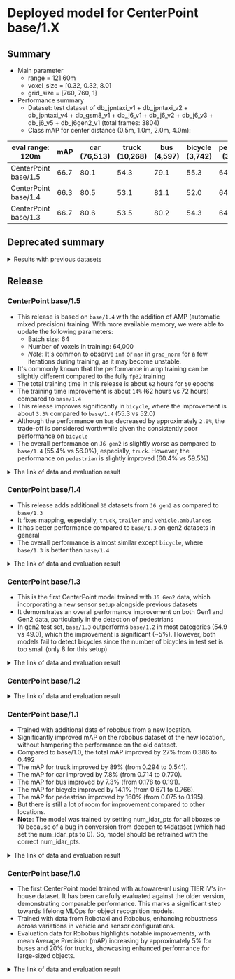 # Deployed model for CenterPoint base/1.X
## Summary

- Main parameter
  - range = 121.60m
  - voxel_size = [0.32, 0.32, 8.0]
  - grid_size = [760, 760, 1]
- Performance summary
  - Dataset: test dataset of db_jpntaxi_v1 + db_jpntaxi_v2 + db_jpntaxi_v4 + db_gsm8_v1 + db_j6_v1 + db_j6_v2 + db_j6_v3 + db_j6_v5 + db_j6gen2_v1 (total frames: 3804)
  - Class mAP for center distance (0.5m, 1.0m, 2.0m, 4.0m):

| eval range: 120m         | mAP  | car <br> (76,513) | truck <br> (10,268) | bus <br> (4,597) | bicycle <br> (3,742) | pedestrian <br> (30,521) |
| -------------------------| ---- | ----------------- | ------------------- | ---------------- | -------------------- | ------------------------ |
| CenterPoint base/1.5     | 66.7 | 80.1              | 54.3                | 79.1             | 55.3                 | 64.3                     |
| CenterPoint base/1.4     | 66.3 | 80.5              | 53.1                | 81.1             | 52.0                 | 64.7                     |
| CenterPoint base/1.3     | 66.7 | 80.6              | 53.5                | 80.2             | 54.3                 | 64.6                     |

## Deprecated summary
<details>
<summary> Results with previous datasets </summary>

- Dataset: test dataset of db_jpntaxi_v1 + db_jpntaxi_v2 + db_jpntaxi_v4 + db_gsm8_v1 + db_j6_v1 + db_j6_v2 + db_j6_v3 + db_j6_v5 (total frames: 3083)
- Class mAP for center distance (0.5m, 1.0m, 2.0m, 4.0m):

| eval range: 120m     | mAP  | car <br> (49,507) | truck <br> (9,474) | bus <br> (3,394) | bicycle <br> (3,734) | pedestrian <br> (26,778) |
| -------------------- | ---- | ------------------ | -------------------- | ----------------- | --------------------- | ------------------------- |
| CenterPoint base/1.2 | 65.7 | 77.2               | 54.7                 | 77.9              | 53.7                  | 64.9    |
| CenterPoint base/1.1 | 64.2 | 77.0               | 52.8                 | 76.7              | 51.9                  | 62.7    |
| CenterPoint base/1.0 | 62.6 | 75.2               | 47.4                 | 74.7              | 52.0                  | 63.9    |

</details>

## Release

### CenterPoint base/1.5
- This release is based on `base/1.4` with the addition of AMP (automatic mixed precision) training. With more available memory, we were able to update the following parameters:
  - Batch size: 64  
  - Number of voxels in training: 64,000  
  - *Note*: It's common to observe `inf` or `nan` in `grad_norm` for a few iterations during training, as it may become unstable.
- It's commonly known that the performance in amp training can be slightly different compared to the fully `fp32` training
- The total training time in this release is about `62` hours for `50` epochs
- The training time improvement is about `14%` (62 hours vs 72 hours) compared to `base/1.4`
- This release improves significantly in `bicycle`, where the improvement is about `3.3%` compared to `base/1.4` (55.3 vs 52.0)
- Although the performance on `bus` decreased by approximately `2.0%`, the trade-off is considered worthwhile given the consistently poor performance on `bicycle`
- The overall performance on `J6 gen2` is slightly worse as compared to `base/1.4` (55.4% vs 56.0%), especially, `truck`. However, the performance on `pedestrian` is slightly improved (60.4% vs 59.5%)

<details>
<summary> The link of data and evaluation result </summary>

- Evaluation result with db_jpntaxi_v1 + db_jpntaxi_v2 + db_jpntaxi_v4 + db_gsm8_v1 + db_j6_v1 + db_j6_v2 + db_j6_v3 + db_j6_v5 + db_j6gen2_v1 (total frames: 3804):

| Eval range = 120m  | mAP  | car  | truck | bus  | bicycle | pedestrian |
| ------------------ | ---- | ---- | ----- | ---- | ------- | ---------- |
| base/1.5           | 66.7 | 80.1 | 54.3  | 79.1 | 55.3    | 64.3       |
| base/1.4           | 66.3 | 80.5 | 53.1  | 81.1 | 52.0    | 64.7       |
| base/1.3           | 66.7 | 80.6 | 53.5  | 80.2 | 54.3    | 64.6       |

- Evaluation result with db_j6gen2_v1 (total frames: 721):

| Eval range = 120m  | mAP  | car  | truck | bus  | bicycle | pedestrian |
| ------------------ | ---- | ---- | ----- | ---- | ------- | ---------- |
| base/1.5           | 55.4 | 85.8 | 46.1  | 85.0 | 0.0     | 60.4       |
| base/1.4           | 56.0 | 86.5 | 48.3  | 85.4 | 0.2     | 59.5       |
| base/1.3           | 54.9 | 86.3 | 46.0  | 84.0 | 0.0     | 58.2       |

- Model
  - Training dataset: DB JPNTAXI v1.0 + DB JPNTAXI v2.0 + DB JPNTAXI v4.0 + DB GSM8 v1.0 + DB J6 v1.0 + DB J6 v2.0 + DB J6 v3.0 + DB J6 v5.0 + DB J6 Gen2 v1.0 (total frames: 49,605)
  - [Config file path](https://github.com/tier4/AWML/blob/870a3f31956ebfb52b0acdbb7c63b0c5bfb4e519/autoware_ml/configs/detection3d/dataset/t4dataset/base.py)
  - Deployed onnx model and ROS parameter files [[WebAuto (for internal)]](WIP)
  - Deployed onnx and ROS parameter files [[model-zoo]]
    - [detection_class_remapper.param.yaml](https://download.autoware-ml-model-zoo.tier4.jp/autoware-ml/models/centerpoint/centerpoint/t4base/v1.5/detection_class_remapper.param.yaml)
    - [centerpoint_t4base_ml_package.param.yaml](https://download.autoware-ml-model-zoo.tier4.jp/autoware-ml/models/centerpoint/centerpoint/t4base/v1.5/centerpoint_t4base_ml_package.param.yaml)
    - [deploy_metadata.yaml](https://download.autoware-ml-model-zoo.tier4.jp/autoware-ml/models/centerpoint/centerpoint/t4base/v1.5/deploy_metadata.yaml)
    - [pts_voxel_encoder_centerpoint_t4base.onnx](https://download.autoware-ml-model-zoo.tier4.jp/autoware-ml/models/centerpoint/centerpoint/t4base/v1.5/pts_voxel_encoder.onnx)
    - [pts_backbone_neck_head_centerpoint_t4base.onnx](https://download.autoware-ml-model-zoo.tier4.jp/autoware-ml/models/centerpoint/centerpoint/t4base/v1.5/pts_backbone_neck_head.onnx)
  - Training results [[Google drive (for internal)]](https://drive.google.com/drive/folders/1ToUDUPMLFLiw_lC7MTFLNfVwv-a-U5Tw?usp=drive_link)
  - Training results [model-zoo]
    - [logs.zip](https://download.autoware-ml-model-zoo.tier4.jp/autoware-ml/models/centerpoint/centerpoint/t4base/v1.5/logs.zip)
    - [checkpoint_best.pth](https://download.autoware-ml-model-zoo.tier4.jp/autoware-ml/models/centerpoint/centerpoint/t4base/v1.5/best_NuScenes+metric_T4Metric_mAP_epoch_49.pth)
    - [config.py](https://download.autoware-ml-model-zoo.tier4.jp/autoware-ml/models/centerpoint/centerpoint/t4base/v1.5/second_secfpn_4xb16_121m_base_amp.py)
  - Train time: NVIDIA A100 80GB * 4 * 50 epochs = 2 days and 14 hours
  - Batch size: 4*16 = 64

- Evaluation result with db_jpntaxi_v1 + db_jpntaxi_v2 + db_jpntaxi_v4 + db_gsm8_v1 + db_j6_v1 + db_j6_v2 + db_j6_v3 + db_j6_v5 + db_j6gen2_v1 (total frames: 3804)
  - Total mAP (eval range = 120m): 0.667

| class_name | Count    | mAP  | AP@0.5m | AP@1.0m | AP@2.0m | AP@4.0m |
| -----------| -------  | ---- | ------- | ------- | ------- | ------- |
| car        |  76,513  | 80.1 | 71.9    | 81.1    | 83.3    | 84.2    |
| truck      |  10,268  | 54.3 | 35.0    | 55.1    | 60.7    | 66.7    |
| bus        |   4,597  | 79.1 | 71.3    | 79.8    | 82.0    | 83.4    |
| bicycle    |   3,742  | 55.3 | 54.4    | 55.5    | 55.6    | 55.8    |
| pedestrian |  30,521  | 64.7 | 62.0    | 63.5    | 65.0    | 66.9    |

- Evaluation result with db_j6gen2_v1 (total frames: 721)
  - Total mAP (eval range = 120m): 0.549

| class_name  | Count   | mAP  | AP@0.5m | AP@1.0m | AP@2.0m | AP@4.0m |
| ----------  | ------  | ---- | ------- | ------- | ------- | ------- |
| car         | 26,990  | 86.5 | 80.3    | 86.6    | 89.1    | 90.1    |
| truck       |    779  | 42.9 | 49.6    | 50.4    | 50.4    | 50.5    |
| bus         |  1,203  | 80.3 | 83.7    | 88.6    | 88.6    | 88.8    |
| bicycle     |      8  |  0.2 |  0.2    |  0.2    |  0.2    |  0.2    |
| pedestrian  |   3,743 | 59.5 | 58.0    | 58.7    | 59.9    | 61.2    |

</details>


### CenterPoint base/1.4
- This release adds additional `30` datasets from `J6 gen2` as compared to `base/1.3`
- It fixes mapping, especially, `truck`, `trailer` and `vehicle.ambulances`
- It has better performance compared to `base/1.3` on gen2 datasets in general
- The overall performance is almost similar except `bicycle`, where `base/1.3` is better than `base/1.4`

<details>
<summary> The link of data and evaluation result </summary>

- Evaluation result with db_jpntaxi_v1 + db_jpntaxi_v2 + db_jpntaxi_v4 + db_gsm8_v1 + db_j6_v1 + db_j6_v2 + db_j6_v3 + db_j6_v5 + db_j6gen2_v1 (total frames: 3804):

| Eval range = 120m  | mAP  | car  | truck | bus  | bicycle | pedestrian |
| ------------------ | ---- | ---- | ----- | ---- | ------- | ---------- |
| base/1.4           | 66.3 | 80.5 | 53.1  | 81.1 | 52.0    | 64.7       |
| base/1.3           | 66.7 | 80.6 | 53.5  | 80.2 | 54.3    | 64.6       |

- Evaluation result with db_j6gen2_v1 (total frames: 721):

| Eval range = 120m  | mAP  | car  | truck | bus  | bicycle | pedestrian |
| ------------------ | ---- | ---- | ----- | ---- | ------- | ---------- |
| base/1.4           | 56.0 | 86.5 | 48.3  | 85.4 | 0.2     | 59.5       |
| base/1.3           | 54.9 | 86.3 | 46.0  | 84.0 | 0.0     | 58.2       |

- Model
  - Training dataset: DB JPNTAXI v1.0 + DB JPNTAXI v2.0 + DB JPNTAXI v4.0 + DB GSM8 v1.0 + DB J6 v1.0 + DB J6 v2.0 + DB J6 v3.0 + DB J6 v5.0 + DB J6 Gen2 v1.0 (total frames: 49,605)
  - [Config file path](https://github.com/tier4/AWML/blob/9eae79d9b415738078dca6982cff1bc25fe7530b/autoware_ml/configs/detection3d/dataset/t4dataset/base.py)
  - Deployed onnx model and ROS parameter files [[WebAuto (for internal)]](https://evaluation.tier4.jp/evaluation/mlpackages/7156b453-2861-4ae9-b135-e24e48cc9029/releases/2aab1e91-57cf-467c-96a8-54cc9b914829?project_id=zWhWRzei)
  - Deployed onnx and ROS parameter files [[model-zoo]]
    - [detection_class_remapper.param.yaml](https://download.autoware-ml-model-zoo.tier4.jp/autoware-ml/models/centerpoint/centerpoint/t4base/v1.4/detection_class_remapper.param.yaml)
    - [centerpoint_t4base_ml_package.param.yaml](https://download.autoware-ml-model-zoo.tier4.jp/autoware-ml/models/centerpoint/centerpoint/t4base/v1.4/centerpoint_t4base_ml_package.param.yaml)
    - [deploy_metadata.yaml](https://download.autoware-ml-model-zoo.tier4.jp/autoware-ml/models/centerpoint/centerpoint/t4base/v1.4/deploy_metadata.yaml)
    - [pts_voxel_encoder_centerpoint_t4base.onnx](https://download.autoware-ml-model-zoo.tier4.jp/autoware-ml/models/centerpoint/centerpoint/t4base/v1.4/pts_voxel_encoder.onnx)
    - [pts_backbone_neck_head_centerpoint_t4base.onnx](https://download.autoware-ml-model-zoo.tier4.jp/autoware-ml/models/centerpoint/centerpoint/t4base/v1.4/pts_backbone_neck_head.onnx)
  - Training results [[Google drive (for internal)]](https://drive.google.com/drive/folders/1HrX_sNcMEG5Kods6DMArSOPEwlzqLxxa?usp=drive_link)
  - Training results [model-zoo]
    - [logs.zip](https://download.autoware-ml-model-zoo.tier4.jp/autoware-ml/models/centerpoint/centerpoint/t4base/v1.4/logs.zip)
    - [checkpoint_best.pth](https://download.autoware-ml-model-zoo.tier4.jp/autoware-ml/models/centerpoint/centerpoint/t4base/v1.4/best_NuScenes+metric_T4Metric_mAP_epoch_47.pth)
    - [config.py](https://download.autoware-ml-model-zoo.tier4.jp/autoware-ml/models/centerpoint/centerpoint/t4base/v1.4/second_secfpn_4xb8_121m_base.py)
  - Train time: NVIDIA A100 80GB * 4 * 50 epochs = 3.0 days
  - Batch size: 4*8 = 32

- Evaluation result with db_jpntaxi_v1 + db_jpntaxi_v2 + db_jpntaxi_v4 + db_gsm8_v1 + db_j6_v1 + db_j6_v2 + db_j6_v3 + db_j6_v5 + db_j6gen2_v1 (total frames: 3804)
  - Total mAP (eval range = 120m): 0.667

| class_name | Count    | mAP  | AP@0.5m | AP@1.0m | AP@2.0m | AP@4.0m |
| -----------| -------  | ---- | ------- | ------- | ------- | ------- |
| car        |  76,513  | 80.5 | 72.1    | 81.8    | 83.5    | 84.4    |
| truck      |  10,268  | 53.1 | 35.9    | 53.6    | 58.2    | 64.8    |
| bus        |   4,597  | 81.1 | 72.7    | 81.9    | 84.3    | 85.5    |
| bicycle    |   3,742  | 52.0 | 51.1    | 52.2    | 52.3    | 52.4    |
| pedestrian |  30,521  | 64.7 | 62.6    | 63.9    | 65.2    | 67.1    |

- Evaluation result with db_j6gen2_v1 (total frames: 721)
  - Total mAP (eval range = 120m): 0.56

| class_name  | Count   | mAP  | AP@0.5m | AP@1.0m | AP@2.0m | AP@4.0m |
| ----------  | ------  | ---- | ------- | ------- | ------- | ------- |
| car         | 26,990  | 86.5 | 80.3    | 86.6    | 89.1    | 90.1    |
| truck       |    779  | 48.3 | 42.9    | 49.6    | 50.4    | 50.5    |
| bus         |  1,203  | 85.4 | 80.3    | 83.7    | 88.6    | 88.8    |
| bicycle     |      8  |  0.2 |  0.2    |  0.2    |  0.2    |  0.2    |
| pedestrian  |   3,743 | 59.5 | 58.0    | 58.7    | 59.9    | 61.2    |

</details>

### CenterPoint base/1.3

- This is the first CenterPoint model trained with `J6 Gen2` data, which incorporating a new sensor setup alongside previous datasets
- It demonstrates an overall performance improvement on both Gen1 and Gen2 data, particularly in the detection of pedestrians
- In gen2 test set, `base/1.3` outperforms `base/1.2` in most categories (54.9 vs 49.0), which the improvement is significant (~5%). However, both models fail to detect bicycles since the number of bicycles in test set is too small (only 8 for this setup)

<details>
<summary> The link of data and evaluation result </summary>

- Evaluation result with db_jpntaxi_v1 + db_jpntaxi_v2 + db_jpntaxi_v4 + db_gsm8_v1 + db_j6_v1 + db_j6_v2 + db_j6_v3 + db_j6_v5 + db_j6gen2_v1 (total frames: 3804):

| Eval range = 120m  | mAP  | car  | truck | bus  | bicycle | pedestrian |
| ------------------ | ---- | ---- | ----- | ---- | ------- | ---------- |
| base/1.3           | 66.7 | 80.6 | 53.7  | 80.2 | 54.3    | 64.7       |
| base/1.2           | 65.6 | 78.7 | 52.6  | 79.6 | 53.6    | 63.5       |


- Evaluation result with db_jpntaxi_v1 + db_jpntaxi_v2 + db_jpntaxi_v4 + db_gsm8_v1 + db_j6_v1 + db_j6_v2 + db_j6_v3 + db_j6_v5 (total frames: 3083):

| Eval range = 120m  | mAP  | car  | truck | bus  | bicycle | pedestrian |
| ------------------ | ---- | ---- | ----- | ---- | ------- | ---------- |
| base/1.3           | 66.6 | 78.0 | 54.5  | 79.0 | 55.6    | 65.6       |
| base/1.2           | 65.6 | 78.7 | 52.6  | 79.6 | 53.6    | 63.5       |

- Evaluation result with db_j6gen2_v1 (total frames: 721):

| Eval range = 120m  | mAP  | car  | truck | bus  | bicycle | pedestrian |
| ------------------ | ---- | ---- | ----- | ---- | ------- | ---------- |
| base/1.3           | 54.9 | 86.3 | 46.0  | 84.0 | 0.0     | 58.3       |
| base/1.2           | 49.0 | 82.0 | 28.4  | 83.0 | 0.0     | 51.5       |

- Model
  - Training dataset: DB JPNTAXI v1.0 + DB JPNTAXI v2.0 + DB JPNTAXI v4.0 + DB GSM8 v1.0 + DB J6 v1.0 + DB J6 v2.0 + DB J6 v3.0 + DB J6 v5.0 + DB J6 Gen2 v1.0 (total frames: 49,605)
  - [Config file path](hhttps://github.com/tier4/AWML/blob/ead522b0523afd1227570097d48400a7a085ed93/autoware_ml/configs/detection3d/dataset/t4dataset/base.py)
  - Deployed onnx model and ROS parameter files [[WebAuto (for internal)]](https://evaluation.tier4.jp/evaluation/mlpackages/7156b453-2861-4ae9-b135-e24e48cc9029/releases/9a2bc8ce-e7f1-46d8-a335-9c188d30b2e1?project_id=zWhWRzei)
  - Deployed onnx and ROS parameter files [[model-zoo]]
    - [detection_class_remapper.param.yaml](https://download.autoware-ml-model-zoo.tier4.jp/autoware-ml/models/centerpoint/centerpoint/t4base/v1.3/detection_class_remapper.param.yaml)
    - [centerpoint_t4base_ml_package.param.yaml](https://download.autoware-ml-model-zoo.tier4.jp/autoware-ml/models/centerpoint/centerpoint/t4base/v1.3/centerpoint_t4base_ml_package.param.yaml)
    - [deploy_metadata.yaml](https://download.autoware-ml-model-zoo.tier4.jp/autoware-ml/models/centerpoint/centerpoint/t4base/v1.3/deploy_metadata.yaml)
    - [pts_voxel_encoder_centerpoint_t4base.onnx](https://download.autoware-ml-model-zoo.tier4.jp/autoware-ml/models/centerpoint/centerpoint/t4base/v1.3/pts_voxel_encoder.onnx)
    - [pts_backbone_neck_head_centerpoint_t4base.onnx](https://download.autoware-ml-model-zoo.tier4.jp/autoware-ml/models/centerpoint/centerpoint/t4base/v1.3/pts_backbone_neck_head.onnx)
  - Training results [[Google drive (for internal)]](https://drive.google.com/drive/folders/1hgV7icWzmXQOP-lfX45e3rWWEaRlLoZX?usp=drive_link)
  - Training results [model-zoo]
    - [logs.zip](https://download.autoware-ml-model-zoo.tier4.jp/autoware-ml/models/centerpoint/centerpoint/t4base/v1.3/logs.zip)
    - [checkpoint_best.pth](https://download.autoware-ml-model-zoo.tier4.jp/autoware-ml/models/centerpoint/centerpoint/t4base/v1.3/best_NuScenes+metric_T4Metric_mAP_epoch_49.pth)
    - [config.py](https://download.autoware-ml-model-zoo.tier4.jp/autoware-ml/models/centerpoint/centerpoint/t4base/v1.3/second_secfpn_4xb8_121m_base.py)
  - Train time: NVIDIA A100 80GB * 4 * 50 epochs = 3.0 days
  - Batch size: 4*8 = 32

- Evaluation result with db_jpntaxi_v1 + db_jpntaxi_v2 + db_jpntaxi_v4 + db_gsm8_v1 + db_j6_v1 + db_j6_v2 + db_j6_v3 + db_j6_v5 + db_j6gen2_v1 (total frames: 3804)
  - Total mAP (eval range = 120m): 0.667

| class_name | Count    | mAP  | AP@0.5m | AP@1.0m | AP@2.0m | AP@4.0m |
| -----------| -------  | ---- | ------- | ------- | ------- | ------- |
| car        |  76,497  | 80.6 | 72.2    | 82.0    | 83.6    | 84.5    |
| truck      |  10,253  | 53.7 | 34.2    | 54.2    | 61.0    | 65.4    |
| bus        |   4,597  | 80.2 | 72.0    | 81.1    | 83.6    | 84.2    |
| bicycle    |   3,742  | 54.3 | 53.5    | 54.4    | 54.6    | 54.7    |
| pedestrian |  30,518  | 64.7 | 62.7    | 63.8    | 65.2    | 66.9    |

- Evaluation result with db_jpntaxi_v1 + db_jpntaxi_v2 + db_jpntaxi_v4 + db_gsm8_v1 + db_j6_v1 + db_j6_v2 + db_j6_v3 + db_j6_v5 (total frames: 3083)
  - Total mAP (eval range = 120m): 0.666

| class_name | Count   | mAP  | AP@0.5m | AP@1.0m | AP@2.0m | AP@4.0m |
| --------   | ------- | ---- | ------- | ------- | ------- | ------- |
| car        | 49,507  | 78.0 | 69.1    | 79.6    | 81.6    | 81.9    |
| truck      |  9,474  | 54.5 | 33.8    | 54.8    | 62.6    | 66.9    |
| bus        |  3,394  | 79.0 | 70.1    | 80.5    | 82.1    | 83.4    |
| bicycle    |  3,734  | 55.6 | 54.7    | 55.8    | 55.9    | 56.1    |
| pedestrian | 26,778  | 65.6 | 63.5    | 64.7    | 66.1    | 68.0    |

- Evaluation result with db_j6gen2_v1 (total frames: 721)
  - Total mAP (eval range = 120m): 0.549

| class_name  | Count   | mAP  | AP@0.5m | AP@1.0m | AP@2.0m | AP@4.0m |
| ----------  | ------  | ---- | ------- | ------- | ------- | ------- |
| car         | 26,990  | 86.3 | 80.3    | 86.6    | 88.9    | 89.3    |
| truck       |    779  | 46.0 | 42.4    | 46.1    | 47.7    | 47.8    |
| bus         |  1,203  | 84.0 | 79.6    | 82.6    | 86.9    | 86.9    |
| bicycle     |      8  | 0.0  | 0.0     | 0.0     | 0.0     | 0.0     |
| pedestrian  |   3,740 | 58.3 | 57.1    | 57.6    | 58.7    | 59.8    |

</details>


### CenterPoint base/1.2


<details>
<summary> The link of data and evaluation result </summary>

- Evaluation result with db_jpntaxi_v1 + db_jpntaxi_v2 + db_jpntaxi_v4 + db_gsm8_v1 + db_j6_v1 + db_j6_v2 + db_j6_v3 + db_j6_v5 (total frames: 3083):

| Eval range = 120m  | mAP  | car  | truck | bus  | bicycle | pedestrian |
| ------------------ | ---- | ---- | ----- | ---- | ------- | ---------- |
| base/1.2 (122.88m) | 65.7 | 77.2 | 54.7  | 77.9 | 53.7    | 64.9       |
| base/1.1 (122.88m) | 64.2 | 77.0 | 52.8  | 76.7 | 51.9    | 62.7       |

- Evaluation result with db_jpntaxi_v1 + db_jpntaxi_v2 + db_jpntaxi_v4 + db_gsm8_v1 + db_j6_v1 + db_j6_v2 + db_j6_v3 (total frames: 3026):

| Eval range = 120m  | mAP  | car  | truck | bus  | bicycle | pedestrian |
| ------------------ | ---- | ---- | ----- | ---- | ------- | ---------- |
| base/1.2 (122.88m) | 65.9 | 77.4 | 55.0  | 78.1 | 53.8    | 65.1       |
| base/1.1 (122.88m) | 64.6 | 77.5 | 53.2  | 77.3 | 52.0    | 62.8       |

- Evaluation result with db_j6_v5 (total frames: 57):

| Eval range = 120m  | mAP  | car  | truck | bus  | bicycle | pedestrian |
| ------------------ | ---- | ---- | ----- | ---- | ------- | ---------- |
| base/1.2 (122.88m) | 42.8 | 70.7 | 16.5  | 62.6 | 0.0     | 64.2       |
| base/1.1 (122.88m) | 37.1 | 70.1 | 8.2   | 49.2 | 0.0     | 58.0       |

- Evaluation result with db_j6_v3 + db_j6_v5 (total frames: 337). These two datasets are from the same location, so we jointly evaluate on them too:

| Eval range = 120m  | mAP  | car  | truck | bus  | bicycle | pedestrian |
| ------------------ | ---- | ---- | ----- | ---- | ------- | ---------- |
| base/1.2 (122.88m) | 60.1 | 74.7 | 16.3  | 78.1 | 73.8    | 57.7       |
| base/1.1 (122.88m) | 56.1 | 74.5 | 7.2   | 75.5 | 70.6    | 52.8       |


- Model
  - Training dataset: db_jpntaxi_v1 + db_jpntaxi_v2 + db_jpntaxi_v3 + db_gsm8_v1 + db_j6_v1 + db_j6_v2 + db_j6_v3 + db_j6_v5 (total frames: 41835)
  - [Pull Request](https://github.com/tier4/AWML/pull/18)
  - [Config file path](https://github.com/tier4/AWML/blob/d037b1d511d0ffb6f37f3e4e13460bc8483e2ccf/projects/CenterPoint/configs/t4dataset/Centerpoint/second_secfpn_2xb8_121m_base.py)
  - Deployed onnx model and ROS parameter files [[WebAuto (for internal)]](https://evaluation.tier4.jp/evaluation/mlpackages/7156b453-2861-4ae9-b135-e24e48cc9029/releases/bc069e21-0152-4e89-aa2d-67c94fcf0582?project_id=zWhWRzei)
  - Deployed onnx and ROS parameter files [[model-zoo]]
    - [detection_class_remapper.param.yaml](https://download.autoware-ml-model-zoo.tier4.jp/autoware-ml/models/centerpoint/centerpoint/t4base/v1.2/detection_class_remapper.param.yaml)
    - [centerpoint_t4base_ml_package.param.yaml](https://download.autoware-ml-model-zoo.tier4.jp/autoware-ml/models/centerpoint/centerpoint/t4base/v1.2/centerpoint_t4base_ml_package.param.yaml)
    - [deploy_metadata.yaml](https://download.autoware-ml-model-zoo.tier4.jp/autoware-ml/models/centerpoint/centerpoint/t4base/v1.2/deploy_metadata.yaml)
    - [pts_voxel_encoder_centerpoint_t4base.onnx](https://download.autoware-ml-model-zoo.tier4.jp/autoware-ml/models/centerpoint/centerpoint/t4base/v1.2/pts_voxel_encoder.onnx)
    - [pts_backbone_neck_head_centerpoint_t4base.onnx](https://download.autoware-ml-model-zoo.tier4.jp/autoware-ml/models/centerpoint/centerpoint/t4base/v1.2/pts_backbone_neck_head.onnx)
  - Training results [model-zoo]
    - [logs.zip](https://download.autoware-ml-model-zoo.tier4.jp/autoware-ml/models/centerpoint/centerpoint/t4base/v1.2/logs.zip)
    - [checkpoint_best.pth](https://download.autoware-ml-model-zoo.tier4.jp/autoware-ml/models/centerpoint/centerpoint/t4base/v1.2/best_NuScenes+metric_T4Metric_mAP_epoch_49.pth)
    - [checkpoint_latest.pth](https://download.autoware-ml-model-zoo.tier4.jp/autoware-ml/models/centerpoint/centerpoint/t4base/v1.2/epoch_50.pth)
    - [config.py](https://download.autoware-ml-model-zoo.tier4.jp/autoware-ml/models/centerpoint/centerpoint/t4base/v1.2/second_secfpn_2xb8_121m_base.py)
  - train time: NVIDIA A100 80GB * 2 * 50 epochs = 4.5 days
- Evaluation result with test-dataset: db_jpntaxi_v1 + db_jpntaxi_v2 + db_jpntaxi_v4 + db_gsm8_v1 + db_j6_v1 + db_j6_v2 + db_j6_v3 + db_j6_v5 (total frames: 3083):
  - Total mAP (eval range = 120m): 0.657

| class_name | mAP  | AP@0.5m | AP@1.0m | AP@2.0m | AP@4.0m |
| ---------- | ---- | ------- | ------- | ------- | ------- |
| car        | 77.2 | 68.4    | 78.7    | 80.4    | 81.3    |
| truck      | 54.7 | 35.3    | 55.1    | 61.7    | 66.6    |
| bus        | 77.9 | 68.5    | 79.3    | 81.6    | 82.4    |
| bicycle    | 53.7 | 52.6    | 53.9    | 54.0    | 54.2    |
| pedestrian | 64.9 | 62.7    | 64.1    | 65.5    | 67.4    |

- Evaluation result with eval-dataset db_jpntaxi_v1 + db_jpntaxi_v2 + db_jpntaxi_v4 + db_gsm8_v1 + db_j6_v1 + db_j6_v2 + db_j6_v3(total frames: 3026):
  - Total mAP (eval range = 120m): 0.659

| class_name | mAP  | AP@0.5m | AP@1.0m | AP@2.0m | AP@4.0m |
| ---------- | ---- | ------- | ------- | ------- | ------- |
| car        | 77.4 | 68.7    | 79.0    | 80.6    | 81.4    |
| truck      | 55.0 | 35.6    | 55.4    | 62.0    | 66.9    |
| bus        | 78.1 | 68.6    | 79.4    | 81.8    | 82.6    |
| bicycle    | 53.8 | 52.7    | 54.0    | 54.1    | 54.3    |
| pedestrian | 65.1 | 62.8    | 64.4    | 65.8    | 67.4    |

- Evaluation result with eval-dataset db_j6_v5(total frames: 57):
  - Total mAP (eval range = 120m): 0.428

| class_name | mAP  | AP@0.5m | AP@1.0m | AP@2.0m | AP@4.0m |
| ---------- | ---- | ------- | ------- | ------- | ------- |
| car        | 70.7 | 61.2    | 71.0    | 74.8    | 75.9    |
| truck      | 16.5 | 3.2     | 19.7    | 21.5    | 21.5    |
| bus        | 62.6 | 58.0    | 62.7    | 64.8    | 64.8    |
| bicycle    | 0.0  | 0.0     | 0.0     | 0.0     | 0.0     |
| pedestrian | 64.2 | 58.9    | 62.9    | 65.4    | 69.4    |

- Evaluation result with eval-dataset db_j6_v3 + db_j6_v5 (total frames: 337). These two datasets are from same location, so we jointly evaluate on them too:
  - Total mAP (eval range = 120m): 0.601

| class_name | mAP  | AP@0.5m | AP@1.0m | AP@2.0m | AP@4.0m |
| ---------- | ---- | ------- | ------- | ------- | ------- |
| car        | 74.7 | 65.3    | 76.0    | 78.6    | 78.9    |
| truck      | 16.3 | 7.2     | 18.3    | 19.8    | 19.8    |
| bus        | 78.1 | 72.1    | 78.6    | 80.5    | 81.4    |
| bicycle    | 73.8 | 73.6    | 73.9    | 73.9    | 73.9    |
| pedestrian | 57.7 | 54.1    | 57.4    | 58.8    | 60.7    |

- Evaluation result of **base/1.1 ↓** with eval-dataset db_jpntaxi_v1 + db_jpntaxi_v2 + db_jpntaxi_v4 + db_gsm8_v1 + db_j6_v1 + db_j6_v2 + db_j6_v3 + db_j6_v5(total frames: 3083):
  - Total mAP (eval range = 120m): 0.642

| class_name | mAP  | AP@0.5m | AP@1.0m | AP@2.0m | AP@4.0m |
| ---------- | ---- | ------- | ------- | ------- | ------- |
| car        | 77.0 | 67.9    | 78.2    | 80.5    | 81.3    |
| truck      | 52.8 | 32.0    | 52.6    | 60.4    | 66.2    |
| bus        | 76.7 | 65.9    | 78.8    | 80.4    | 81.7    |
| bicycle    | 51.9 | 51.2    | 52.1    | 52.2    | 52.2    |
| pedestrian | 62.7 | 60.5    | 61.8    | 63.3    | 65.1    |

- Evaluation result of **base/1.1 ↓** with eval-dataset db_jpntaxi_v1 + db_jpntaxi_v2 + db_jpntaxi_v4 + db_gsm8_v1 + db_j6_v1 + db_j6_v2 + db_j6_v3(total frames: 3026):
  - Total mAP (eval range = 120m): 0.646

| class_name | mAP  | AP@0.5m | AP@1.0m | AP@2.0m | AP@4.0m |
| ---------- | ---- | ------- | ------- | ------- | ------- |
| car        | 77.5 | 68.6    | 79.0    | 80.7    | 81.5    |
| truck      | 53.2 | 32.3    | 53.1    | 60.7    | 66.9    |
| bus        | 77.3 | 66.2    | 79.1    | 81.2    | 82.6    |
| bicycle    | 52.0 | 51.3    | 52.2    | 52.3    | 52.4    |
| pedestrian | 62.8 | 60.7    | 61.9    | 63.3    | 65.2    |

- Evaluation result of **base/1.1 ↓** with eval-dataset db_j6_v5(total frames: 57):
  - Total mAP (eval range = 120m): 0.371

------------- T4Metric results -------------
| class_name | mAP  | AP@0.5m | AP@1.0m | AP@2.0m | AP@4.0m |
| ---------- | ---- | ------- | ------- | ------- | ------- |
| car        | 70.1 | 61.5    | 69.1    | 74.8    | 75.3    |
| truck      | 8.2  | 0.0     | 4.2     | 14.4    | 14.4    |
| bus        | 49.2 | 48.0    | 49.3    | 49.8    | 49.8    |
| bicycle (0)| 0.0  | 0.0     | 0.0     | 0.0     | 0.0     |  
| pedestrian | 58.0 | 52.1    | 57.8    | 60.3    | 62.0    |

- Evaluation result  of **base/1.1 ↓** with eval-dataset db_j6_v3 + db_j6_v5 (total frames: 337). These two datasets are from same location, so we jointly evaluate on them too:
  - Total mAP (eval range = 120m): 0.561

| class_name | mAP  | AP@0.5m | AP@1.0m | AP@2.0m | AP@4.0m |
| ---------- | ---- | ------- | ------- | ------- | ------- |
| car        | 74.5 | 65.1    | 75.6    | 78.3    | 79.1    |
| truck      | 7.2  | 2.1     | 5.3     | 10.7    | 10.7    |
| bus        | 75.5 | 67.9    | 76.7    | 77.9    | 79.4    |
| bicycle    | 70.6 | 70.0    | 70.8    | 70.8    | 70.8    |
| pedestrian | 52.8 | 49.0    | 53.1    | 54.2    | 55.0    |

</details>

### CenterPoint base/1.1

- Trained with additional data of robobus from a new location.
- Significantly improved mAP on the robobus dataset of the new location, without hampering the performance on the old dataset.
- Compared to base/1.0, the total mAP improved by 27% from 0.386 to 0.492
- The mAP for truck improved by 89% (from 0.294 to 0.541).
- The mAP for car improved by 7.8% (from 0.714 to 0.770).
- The mAP for bus improved by 7.3% (from 0.178 to 0.191).
- The mAP for bicycle improved by 14.1% (from 0.671 to 0.766).
- The mAP for pedestrian improved by 160% (from 0.075 to 0.195).
- But there is still a lot of room for improvement compared to other locations.
- **Note**: The model was trained by setting num_idar_pts for all bboxes to 10 because of a bug in conversion from deepen to t4dataset (which had set the num_idar_pts to 0). So, model should be retrained with the correct num_idar_pts.

<details>
<summary> The link of data and evaluation result </summary>

- Evaluation result with db_jpntaxi_v1 + db_jpntaxi_v2 + db_jpntaxi_v4 + db_gsm8_v1 + db_j6_v1 + db_j6_v2 + db_j6_v3 (total frames: 3026):

| Eval range = 120m  | mAP  | car  | truck | bus  | bicycle | pedestrian |
| ------------------ | ---- | ---- | ----- | ---- | ------- | ---------- |
| base/1.1 (122.88m) | 64.7 | 76.0 | 53.2  | 77.6 | 52.4    | 64.0       |
| base/1.0 (122.88m) | 62.6 | 74.2 | 48.3  | 75.4 | 51.6    | 63.4       |


- Evaluation result with db_jpntaxi_v1 + db_jpntaxi_v2 + db_jpntaxi_v4 + db_gsm8_v1 + db_j6_v1 + db_j6_v2 (total frames: 2787):

| Eval range = 120m  | mAP  | car  | truck | bus  | bicycle | pedestrian |
| ------------------ | ---- | ---- | ----- | ---- | ------- | ---------- |
| base/1.1 (122.88m) | 64.8 | 76.1 | 53.2  | 78.7 | 51.8    | 64.4       |
| base/1.0 (122.88m) | 64.5 | 75.0 | 50.7  | 78.1 | 53.2    | 64.8       |

- Evaluation result with db_j6_v3  (total frames: 239):

| Eval range = 120m  | mAP  | car  | truck | bus  | bicycle | pedestrian |
| ------------------ | ---- | ---- | ----- | ---- | ------- | ---------- |
| base/1.1 (122.88m) | 49.2 | 77.0 | 54.1  | 19.1 | 76.6    | 19.5       |
| base/1.0 (122.88m) | 38.6 | 71.4 | 29.4  | 17.8 | 67.1    | 7.5        |

- Model
  - Training dataset: db_jpntaxi_v1 + db_jpntaxi_v2 + db_jpntaxi_v3 + db_gsm8_v1 + db_j6_v1 + db_j6_v2 + db_j6_v3 (total frames: 40769)
  - [Config file path](https://github.com/tier4/AWML/blob/d037b1d511d0ffb6f37f3e4e13460bc8483e2ccf/projects/CenterPoint/configs/t4dataset/Centerpoint/second_secfpn_2xb8_121m_base.py)
  - Deployed onnx model and ROS parameter files [[WebAuto (for internal)]](https://evaluation.tier4.jp/evaluation/mlpackages/7156b453-2861-4ae9-b135-e24e48cc9029/releases/48c47d87-5f09-415d-9f69-d9857f513fff?project_id=zWhWRzei&tab=items)
  - Deployed onnx and ROS parameter files [[model-zoo]]
    - [detection_class_remapper.param.yaml](https://download.autoware-ml-model-zoo.tier4.jp/autoware-ml/models/centerpoint/centerpoint/t4base/v1.1/detection_class_remapper.param.yaml)
    - [centerpoint_t4base_ml_package.param.yaml](https://download.autoware-ml-model-zoo.tier4.jp/autoware-ml/models/centerpoint/centerpoint/t4base/v1.1/centerpoint_t4base_ml_package.param.yaml)
    - [deploy_metadata.yaml](https://download.autoware-ml-model-zoo.tier4.jp/autoware-ml/models/centerpoint/centerpoint/t4base/v1.1/deploy_metadata.yaml)
    - [pts_voxel_encoder_centerpoint_t4base.onnx](https://download.autoware-ml-model-zoo.tier4.jp/autoware-ml/models/centerpoint/centerpoint/t4base/v1.1/pts_voxel_encoder_centerpoint_t4base.onnx)
    - [pts_backbone_neck_head_centerpoint_t4base.onnx](https://download.autoware-ml-model-zoo.tier4.jp/autoware-ml/models/centerpoint/centerpoint/t4base/v1.1/pts_backbone_neck_head_centerpoint_t4base.onnx)
  - Training results [model-zoo]
    - [logs.zip](https://download.autoware-ml-model-zoo.tier4.jp/autoware-ml/models/centerpoint/centerpoint/t4base/v1.1/logs.zip)
    - [checkpoint_best.pth](https://download.autoware-ml-model-zoo.tier4.jp/autoware-ml/models/centerpoint/centerpoint/t4base/v1.1/epoch_50.pth)
    - [config.py](https://download.autoware-ml-model-zoo.tier4.jp/autoware-ml/models/centerpoint/centerpoint/t4base/v1.1/second_secfpn_121m_2xb8.py)
  - train time: NVIDIA A100 80GB * 2 * 50 epochs = 4.5 days
- Evaluation result with test-dataset: db_jpntaxi_v1 + db_jpntaxi_v2 + db_jpntaxi_v4 + db_gsm8_v1 + db_j6_v1 + db_j6_v2 + db_j6_v3 (total frames: 3026):
  - Total mAP (eval range = 120m): 0.647

| class_name | mAP  | AP@0.5m | AP@1.0m | AP@2.0m | AP@4.0m |
| ---------- | ---- | ------- | ------- | ------- | ------- |
| car        | 76.0 | 66.9    | 77.4    | 79.5    | 80.4    |
| truck      | 53.2 | 32.4    | 53.3    | 60.7    | 66.5    |
| bus        | 77.6 | 66.4    | 79.8    | 81.4    | 82.8    |
| bicycle    | 52.4 | 51.8    | 52.4    | 52.4    | 53.0    |
| pedestrian | 64.0 | 61.9    | 63.2    | 64.6    | 66.4    |

- Evaluation result with eval-dataset db_jpntaxi_v1 + db_jpntaxi_v2 + db_jpntaxi_v4 + db_gsm8_v1 + db_j6_v1 + db_j6_v2 (total frames: 2787):
  - Total mAP (eval range = 120m): 0.648

| class_name | mAP  | AP@0.5m | AP@1.0m | AP@2.0m | AP@4.0m |
| ---------- | ---- | ------- | ------- | ------- | ------- |
| car        | 76.1 | 66.6    | 77.9    | 79.6    | 80.4    |
| truck      | 53.2 | 31.9    | 53.2    | 60.8    | 67.0    |
| bus        | 78.7 | 67.4    | 80.9    | 82.6    | 84.0    |
| bicycle    | 51.8 | 50.9    | 52.0    | 52.1    | 52.1    |
| pedestrian | 64.4 | 62.2    | 63.5    | 65.0    | 66.8    |

- Evaluation result with eval-dataset db_j6_v3  (total frames: 239):
  - Total mAP (eval range = 120m): 0.492

| class_name | mAP  | AP@0.5m | AP@1.0m | AP@2.0m | AP@4.0m |
| ---------- | ---- | ------- | ------- | ------- | ------- |
| car        | 77.0 | 71.3    | 77.6    | 79.0    | 80.1    |
| truck      | 54.1 | 44.7    | 54.2    | 56.7    | 60.5    |
| bus        | 19.1 | 13.8    | 20.9    | 20.9    | 20.9    |
| bicycle    | 76.6 | 76.6    | 76.6    | 76.6    | 76.6    |
| pedestrian | 19.5 | 18.9    | 19.3    | 19.4    | 20.1    |

- Evaluation result of **base/1.0 ↓** with eval-dataset db_j6_v3  (total frames: 239):
  - Total mAP (eval range = 120m): 0.386

| class_name | mAP  | AP@0.5m | AP@1.0m | AP@2.0m | AP@4.0m |
| ---------- | ---- | ------- | ------- | ------- | ------- |
| car        | 71.4 | 65.6    | 71.5    | 73.7    | 74.9    |
| truck      | 29.4 | 21.8    | 29.6    | 31.9    | 34.4    |
| bus        | 17.8 | 15.3    | 18.6    | 18.6    | 18.6    |
| bicycle    | 67.1 | 67.1    | 67.1    | 67.1    | 67.1    |
| pedestrian | 7.5  | 7.3     | 7.3     | 7.4     | 7.9     |

- Evaluation result of **base/1.0 ↓** with eval-dataset db_jpntaxi_v1 + db_jpntaxi_v2 + db_jpntaxi_v4 + db_gsm8_v1 + db_j6_v1 + db_j6_v2 + db_j6_v3 (total frames: 3026):
  - Total mAP (eval range = 120m): 0.626

| class_name | mAP  | AP@0.5m | AP@1.0m | AP@2.0m | AP@4.0m |
| ---------- | ---- | ------- | ------- | ------- | ------- |
| car        | 74.2 | 64.0    | 75.7    | 78.1    | 79.0    |
| truck      | 48.3 | 26.1    | 48.5    | 56.7    | 62.1    |
| bus        | 75.4 | 65.9    | 76.8    | 78.8    | 80.1    |
| bicycle    | 51.6 | 51.0    | 51.5    | 51.5    | 52.2    |
| pedestrian | 63.4 | 61.2    | 62.5    | 63.9    | 65.9    |

</details>

### CenterPoint base/1.0

- The first CenterPoint model trained with autoware-ml using TIER IV's in-house dataset. It has been carefully evaluated against the older version, demonstrating comparable performance. This marks a significant step towards lifelong MLOps for object recognition models.
- Trained with data from Robotaxi and Robobus, enhancing robustness across variations in vehicle and sensor configurations.
- Evaluation data for Robobus highlights notable improvements, with mean Average Precision (mAP) increasing by approximately 5% for buses and 20% for trucks, showcasing enhanced performance for large-sized objects.

<details>
<summary> The link of data and evaluation result </summary>

We evaluate for T4dataset and compare to old library.
Old library is based on mmdetection3d v0 and we integrate to mmdetection3d v1 based library.

| Eval range = 120m             | mAP  | car  | truck | bus  | bicycle | pedestrian |
| ----------------------------- | ---- | ---- | ----- | ---- | ------- | ---------- |
| Old library version (122.88m) | 62.2 | 74.7 | 43.0  | 75.0 | 54.0    | 64.1       |
| CenterPoint v1.0.0 (122.88m)  | 64.5 | 75.0 | 50.7  | 78.1 | 53.2    | 64.8       |

- Model
  - Training dataset: DB JPNTAXI v1.0 + DB JPNTAXI v2.0 + DB JPNTAXI v3.0 + DB GSM8 v1.0 + DB J6 v1.0 (total frames: 34,137)
  - [Config file path](https://github.com/tier4/AWML/blob/5f472170f07251184dc009a1ec02be3b4f3bf98c/autoware_ml/configs/detection3d/dataset/t4dataset/base.py)
  - Deployed onnx model and ROS parameter files [[WebAuto (for internal)]](https://evaluation.tier4.jp/evaluation/mlpackages/7156b453-2861-4ae9-b135-e24e48cc9029/releases/1711f9c5-defa-4af1-b94b-e7978500df89?project_id=zWhWRzei)
  - Deployed onnx and ROS parameter files [[model-zoo]]
    - [detection_class_remapper.param.yaml](https://download.autoware-ml-model-zoo.tier4.jp/autoware-ml/models/centerpoint/centerpoint/t4base/v1.0/detection_class_remapper.param.yaml)
    - [centerpoint_t4base_ml_package.param.yaml](https://download.autoware-ml-model-zoo.tier4.jp/autoware-ml/models/centerpoint/centerpoint/t4base/v1.0/centerpoint_t4base_ml_package.param.yaml)
    - [deploy_metadata.yaml](https://download.autoware-ml-model-zoo.tier4.jp/autoware-ml/models/centerpoint/centerpoint/t4base/v1.0/deploy_metadata.yaml)
    - [pts_voxel_encoder_centerpoint_t4base.onnx](https://download.autoware-ml-model-zoo.tier4.jp/autoware-ml/models/centerpoint/centerpoint/t4base/v1.0/pts_voxel_encoder_centerpoint_t4base.onnx)
    - [pts_backbone_neck_head_centerpoint_t4base.onnx](https://download.autoware-ml-model-zoo.tier4.jp/autoware-ml/models/centerpoint/centerpoint/t4base/v1.0/pts_backbone_neck_head_centerpoint_t4base.onnx)
  - Training results [[Google drive (for internal)]](https://drive.google.com/drive/u/0/folders/1bMarMoNQXdF_3nB-BjFx28S5HMIfgeIJ)
  - Training results [model-zoo]
    - [logs.zip](https://download.autoware-ml-model-zoo.tier4.jp/autoware-ml/models/centerpoint/centerpoint/t4base/v1.0/logs.zip)
    - [checkpoint_best.pth](https://download.autoware-ml-model-zoo.tier4.jp/autoware-ml/models/centerpoint/centerpoint/t4base/v1.0/epoch_50.pth)
    - [config.py](https://download.autoware-ml-model-zoo.tier4.jp/autoware-ml/models/centerpoint/centerpoint/t4base/v1.0/second_secfpn_121m_2xb8.py)
  - train time: NVIDIA A100 80GB * 2 * 50 epochs = 4.5 days
- Evaluation result with test-dataset: DB JPNTAXI v1.0 + DB JPNTAXI v2.0 + DB JPNTAXI v3.0 + DB GSM8 v1.0 + DB J6 v1.0 (total frames: 1,394):
  - Total mAP (eval range = 120m): 0.644

| class_name | Count  | mAP  | AP@0.5m | AP@1.0m | AP@2.0m | AP@4.0m |
| ---------- | ------ | ---- | ------- | ------- | ------- | ------- |
| car        | 41,133 | 75.0 | 64.7    | 76.8    | 79.1    | 79.5    |
| truck      | 8,890  | 50.7 | 27.8    | 50.5    | 59.6    | 65.1    |
| bus        | 3,275  | 78.1 | 69.2    | 79.6    | 81.1    | 82.6    |
| bicycle    | 3,635  | 53.2 | 52.3    | 53.4    | 53.5    | 53.6    |
| pedestrian | 25,981 | 64.8 | 62.4    | 64.0    | 65.4    | 67.4    |

- Evaluation result with eval-dataset DB JPNTAXI v1.0 + DB JPNTAXI v2.0 + DB JPNTAXI v3.0 (total frames: 50):
  - Total mAP (eval range = 120m): 0.633

| class_name | Count  | mAP  | AP@0.5m | AP@1.0m | AP@2.0m | AP@4.0m |
| ---------- | ------ | ---- | ------- | ------- | ------- | ------- |
| car        | 16,126 | 74.8 | 61.2    | 77.3    | 79.8    | 80.9    |
| truck      | 4,578  | 53.3 | 32.7    | 53.3    | 60.8    | 66.4    |
| bus        | 1,457  | 66.4 | 52.2    | 67.9    | 71.4    | 74.0    |
| bicycle    | 1,040  | 56.3 | 53.9    | 56.6    | 57.3    | 57.4    |
| pedestrian | 11,971 | 65.5 | 62.1    | 64.7    | 66.6    | 68.6    |

- Evaluation result with eval-dataset DB GSM8 v1.0 + DB J6 v1.0 (total frames: 12):
  - Total mAP (eval range = 120m): 0.645

| class_name | Count  | mAP  | AP@0.5m | AP@1.0m | AP@2.0m | AP@4.0m |
| ---------- | ------ | ---- | ------- | ------- | ------- | ------- |
| car        | 25,007 | 75.0 | 66.5    | 76.3    | 78.6    | 78.8    |
| truck      | 4,573  | 45.5 | 21.1    | 44.3    | 54.9    | 61.8    |
| bus        | 1,818  | 86.6 | 81.8    | 87.8    | 87.9    | 88.9    |
| bicycle    | 2,567  | 51.2 | 51.2    | 51.2    | 51.2    | 51.3    |
| pedestrian | 14,010 | 63.9 | 63.0    | 63.2    | 63.7    | 65.7    |

</details>
